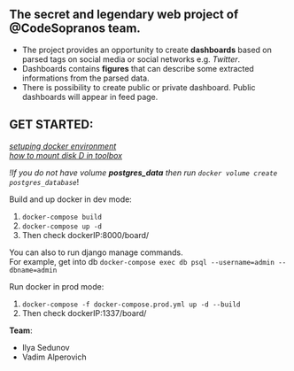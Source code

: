 The secret  and legendary web project of @CodeSopranos team. <br>
---
- The project provides an opportunity to create **dashboards** based on parsed tags on social media or social networks e.g. *Twitter*. <br>
- Dashboards contains **figures** that can describe some extracted informations from the parsed data. <br>
- There is possibility to create public or private dashboard. Public dashboards will appear in feed page.<br>

## GET STARTED:
[*setuping docker environment*](https://testdriven.io/blog/dockerizing-django-with-postgres-gunicorn-and-nginx/)<br>
[*how to mount disk D in toolbox*](https://headsigned.com/posts/mounting-docker-volumes-with-docker-toolbox-for-windows/)

*!If you do not have volume **postgres_data** then run ```docker volume create postgres_database```*!

Build and up docker in dev mode:
 1. ```docker-compose build```<br>
 2. ```docker-compose up -d```<br>
 3. Then check dockerIP:8000/board/<br>

You can also to run django manage commands. <br>
For example, get into db ```docker-compose exec db psql --username=admin --dbname=admin ```

Run docker in prod mode:
 1. ```docker-compose -f docker-compose.prod.yml up -d --build```<br>
 2. Then check dockerIP:1337/board/<br>

**Team**:
- Ilya Sedunov
- Vadim Alperovich
